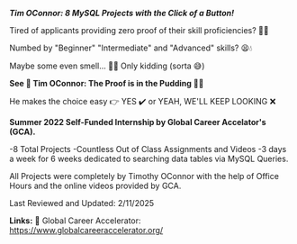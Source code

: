 ***Tim OConnor: 8 MySQL Projects with the Click of a Button!***

Tired of applicants providing zero proof of their skill proficiencies? 💢😠

Numbed by "Beginner" "Intermediate" and "Advanced" skills? 😫💧

Maybe some even smell... 👃🤢 Only kidding (sorta 😅)

**See 👀 Tim OConnor: The Proof is in the Pudding 🍮🧾**

He makes the choice easy 👉  YES ✔️ or YEAH, WE'LL KEEP LOOKING ❌

**Summer 2022 Self-Funded Internship by Global Career Accelator's (GCA).**

-8 Total Projects
-Countless Out of Class Assignments and Videos
-3 days a week for 6 weeks dedicated to searching data tables via MySQL Queries. 

All Projects were completely by Timothy OConnor with the help of Office Hours and the online videos provided by GCA.

Last Reviewed and Updated: 2/11/2025

**Links:**
🚀 Global Career Accelerator: https://www.globalcareeraccelerator.org/

